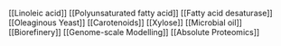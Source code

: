[[Linoleic acid]]
[[Polyunsaturated fatty acid]]
[[Fatty acid desaturase]]
[[Oleaginous Yeast]]
[[Carotenoids]]
[[Xylose]]
[[Microbial oil]]
[[Biorefinery]]
[[Genome-scale Modelling]]
[[Absolute Proteomics]]
